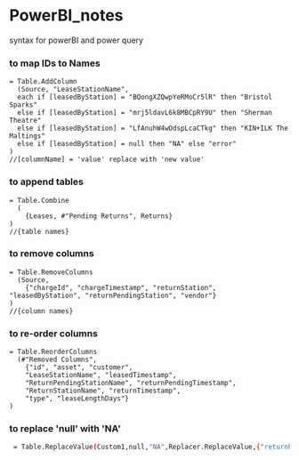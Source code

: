 # PowerBI_notes
syntax for powerBI and power query

### to map IDs to Names
```
= Table.AddColumn
  (Source, "LeaseStationName",
  each if [leasedByStation] = "BQongXZQwpYeRMoCr5lR" then "Bristol Sparks"
  else if [leasedByStation] = "mrj5ldavL6k8MBCpRY9U" then "Sherman Theatre"
  else if [leasedByStation] = "LfAnuhW4wOdspLcaCTkg" then "KIN+ILK The Maltings"
  else if [leasedByStation] = null then "NA" else "error"
)
//[columnName] = 'value' replace with 'new value'

```


### to append tables
```
= Table.Combine
  (
    {Leases, #"Pending Returns", Returns}
)
//{table names}
```

### to remove columns
```
= Table.RemoveColumns
  (Source,
    {"chargeId", "chargeTimestamp", "returnStation", "leasedByStation", "returnPendingStation", "vendor"}
)
//{column names}
```

### to re-order columns
```
= Table.ReorderColumns
  (#"Removed Columns",
    {"id", "asset", "customer",
    "LeaseStationName", "leasedTimestamp",
    "ReturnPendingStationName", "returnPendingTimestamp",
    "ReturnStationName", "returnTimestamp",
    "type", "leaseLengthDays"}
)
```

### to replace 'null' with 'NA'

```bash
 = Table.ReplaceValue(Custom1,null,"NA",Replacer.ReplaceValue,{"returnPendingTimestamp","returnTimestamp"})
```
